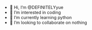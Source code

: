 - 👋 Hi, I’m @DEFINITELYyue
- 👀 I’m interested in coding
- 🌱 I’m currently learning python
- 💞️ I’m looking to collaborate on nothing

<!---
DEFINITELYyue/DEFINITELYyue is a ✨ special ✨ repository because its `README.md` (this file) appears on your GitHub profile.
You can click the Preview link to take a look at your changes.
--->
